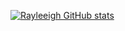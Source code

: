 [![Rayleeigh GitHub stats](https://github-readme-stats-git-masterorgs-github-readme-stats-team.vercel.app/api?username=rayleeigh&include_orgs=true)](https://github.com/anuraghazra/github-readme-stats)

